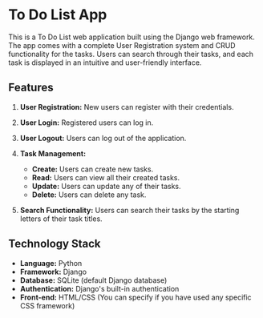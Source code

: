 # To Do List App

This is a To Do List web application built using the Django web framework. 
The app comes with a complete User Registration system and CRUD functionality for the tasks. Users can search through their tasks, and each task is displayed in an intuitive and user-friendly interface.

## Features

1. **User Registration:** New users can register with their credentials.

2. **User Login:** Registered users can log in. 

3. **User Logout:** Users can log out of the application.

4. **Task Management:**
   - **Create:** Users can create new tasks.
   - **Read:** Users can view all their created tasks.
   - **Update:** Users can update any of their tasks.
   - **Delete:** Users can delete any task.

5. **Search Functionality:** Users can search their tasks by the starting letters of their task titles.

## Technology Stack

- **Language:** Python
- **Framework:** Django
- **Database:** SQLite (default Django database)
- **Authentication:** Django's built-in authentication
- **Front-end:** HTML/CSS (You can specify if you have used any specific CSS framework)

